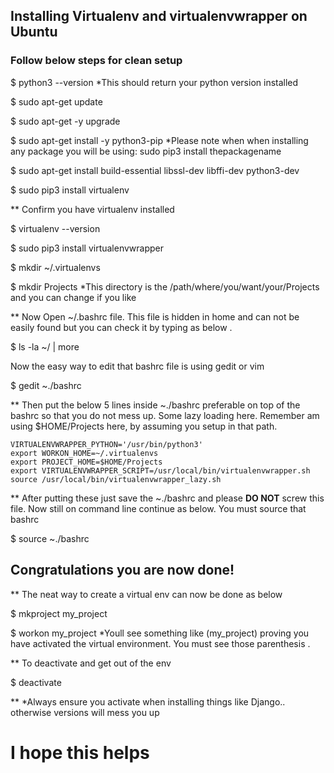 ## Installing Virtualenv and virtualenvwrapper on Ubuntu
### Follow below steps for clean setup

$ python3 --version
*This should return your python version  installed

$ sudo apt-get update

$ sudo apt-get -y upgrade

$ sudo apt-get install -y python3-pip
*Please note when when installing any package you will be using: sudo pip3 install thepackagename

$ sudo apt-get install build-essential libssl-dev libffi-dev python3-dev

$ sudo pip3 install virtualenv

** Confirm you have virtualenv installed

$ virtualenv --version

$ sudo pip3 install virtualenvwrapper

$ mkdir ~/.virtualenvs

$ mkdir Projects
*This  directory is the /path/where/you/want/your/Projects and you can change if you like

** Now Open ~/.bashrc file. This file is hidden in home and can not be easily found but you can check it by typing as below .

$  ls -la ~/ | more

Now the easy way to edit that bashrc file is using gedit or vim

$ gedit ~./bashrc

** Then put the below  5 lines inside ~./bashrc preferable on top of the bashrc so that you do not mess up.
Some lazy loading here. Remember am using  $HOME/Projects here, by assuming you setup in that path.

    VIRTUALENVWRAPPER_PYTHON='/usr/bin/python3'
    export WORKON_HOME=~/.virtualenvs
    export PROJECT_HOME=$HOME/Projects
    export VIRTUALENVWRAPPER_SCRIPT=/usr/local/bin/virtualenvwrapper.sh
    source /usr/local/bin/virtualenvwrapper_lazy.sh

** After putting these just save the ~./bashrc and please **DO NOT** screw this file.
Now still on command line continue as below. You must source that bashrc

$ source ~./bashrc

## Congratulations you are now done!

** The neat way to create a virtual env can now be done as below

$ mkproject my_project

$ workon my_project
*Youll see something like (my_project) proving you have activated the virtual  environment.  You must see those parenthesis .


** To deactivate and get out of the env

$ deactivate

** *Always ensure you activate when installing things like Django.. otherwise versions will mess you up

# I hope this helps 
